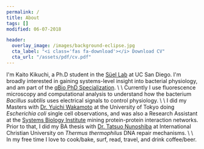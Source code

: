 ```yaml
---
permalink: /
title: About
tags: []
modified: 06-07-2018

header:
  overlay_image: /images/background-eclipse.jpg
  cta_label: "<i class='fas fa-download'></i> Download CV"
  cta_url: "/assets/pdf/cv.pdf"
---
```


I'm Kaito Kikuchi, a Ph.D student in the [Süel Lab](http://labs.biology.ucsd.edu/suel/) at UC San Diego. I'm broadly interested in gaining systems-level insight into bacterial physiology, and am part of the [qBio PhD Specialization](http://qbio.ucsd.edu/). 
\\
\\
Currently I use fluorescence microscopy and computational analysis to understand how the bacterium *Bacillus subtilis* uses electrical signals to control physiology.
\\
\\
I did my Masters with [Dr. Yuichi Wakamoto](http://park.itc.u-tokyo.ac.jp/wakamoto-lab/index_e.html)  at the University of Tokyo doing *Escherichia coli* single cell observations, and was also a Research Assistant at the [Systems Biology Institute](http://sbi.jp/aboutSBI.htm) mining protein-protein interaction networks. Prior to that, I did my BA thesis with [Dr. Tatsuo Nunoshiba](https://researchers.icu.ac.jp/icuhp/KgApp?kyoinId=ymkmgiyeggy&Language=2) at International Christian University on *Thermus thermophilus* DNA repair mechanisms.
\\
\\
In my free time I love to cook/bake, surf, read, travel, and drink coffee/beer.
